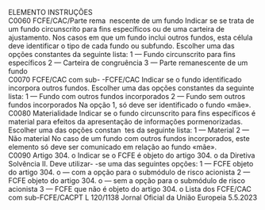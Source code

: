  
ELEMENTO  INSTRUÇÕES  
C0060  FCFE/CAC/Parte rema ­
nescente de um fundo  Indicar se se trata de um fundo circunscrito para fins específicos ou de uma 
carteira de ajustamento. Nos casos em que um fundo inclui outros fundos, esta 
célula deve identificar o tipo de cada fundo ou subfundo. Escolher uma das 
opções constantes da seguinte lista: 
1 — Fundo circunscrito para fins específicos 
2 — Carteira de congruência 
3 — Parte remanescente de um fundo  
C0070  FCFE/CAC com sub- 
-FCFE/CAC  Indicar se o fundo identificado incorpora outros fundos. Escolher uma das opções 
constantes da seguinte lista: 
1 — Fundo com outros fundos incorporados 
2 — Fundo sem outros fundos incorporados 
Na opção 1, só deve ser identificado o fundo «mãe».  
C0080  Materialidade  Indicar se o fundo circunscrito para fins específicos é material para efeitos da 
apresentação de informações pormenorizadas. Escolher uma das opções constan ­
tes da seguinte lista: 
1 — Material 
2 — Não material 
No caso de um fundo com outros fundos incorporados, este elemento só deve ser 
comunicado em relação ao fundo «mãe».  
C0090  Artigo 304.  o Indicar se o FCFE é objeto do artigo 304.  o da Diretiva Solvência II. Deve utilizar- 
-se uma das seguintes opções: 
1 — FCFE objeto do artigo 304.  o — com a opção para o submódulo de risco 
acionista 
2 — FCFE objeto do artigo 304.  o — sem a opção para o submódulo de risco 
acionista 
3 — FCFE que não é objeto do artigo 304.  o 
Lista dos FCFE/CAC 
com sub-FCFE/CACPT  L 120/1138 Jornal Oficial da União Europeia 5.5.2023